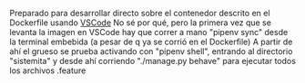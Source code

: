 Preparado para desarrollar directo sobre el contenedor descrito en el Dockerfile usando [VSCode](https://code.visualstudio.com/docs/remote/containers)
No sé por qué, pero la primera vez que se levanta la imagen en VSCode hay que correr a mano "pipenv sync" desde la terminal embebida (a pesar de q ya se corrió en el Dockerfile)
A partir de ahí el grueso se prueba activando con "pipenv shell", entrando al directorio "sistemita" y desde ahí corriendo "./manage.py behave" para ejecutar todos los archivos .feature 